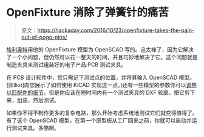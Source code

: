 # OpenFixture 消除了弹簧针的痛苦

> 原文：<https://hackaday.com/2016/10/23/openfixture-takes-the-pain-out-of-pogo-pins/>

[埃利奥特](没有关系，但嘿，很酷的名字！)用他的 OpenFixture 模型为 OpenSCAD 写的。这太棒了，因为它解决了一个小问题，但仍然可以花一整天的时间，并且巧妙地解决了它。这个问题就是制造夹具来测试组装好的电子产品:PCB 测试夹具。

在 PCB 设计软件中，您只需记下测试点的位置，并将其输入 OpenSCAD 模型。([Elliot]向您展示了如何使用 KiCAD 实现这一点。)还有一些模型的参数你可以[调整以匹配你的细节](http://tinylabs.io/openfixture-config/)，但是你应该在短时间内有一个测试夹具的 DXF 轮廓。把它剪下来，组装，然后测试。

如果你不得不制作更多的复杂电路，那么开始考虑系统地测试它们就变得值得了。有了这个 OpenSCAD 模型，在第一个原型板从工厂回来之前，你就可以启动并运行测试夹具。多酷啊。
